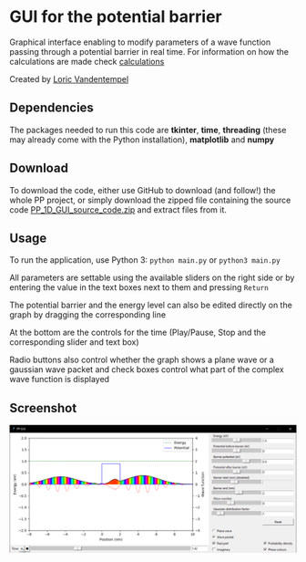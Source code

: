 # GUI for the potential barrier

Graphical interface enabling to modify parameters of a wave function passing through a potential barrier in real time. For information on how the calculations are made check [calculations](calculations.pdf)

Created by [Loric Vandentempel](https://github.com/loricvdt/)

## Dependencies

The packages needed to run this code are **tkinter**, **time**, **threading** (these may already come with the Python installation), **matplotlib** and **numpy**

## Download

To download the code, either use GitHub to download (and follow!) the whole PP project, or simply download the zipped file containing the source code [PP_1D_GUI_source_code.zip](PP_1D_GUI_source_code.zip) and extract files from it.

## Usage

To run the application, use Python 3: `python main.py` or `python3 main.py`

All parameters are settable using the available sliders on the right side or by entering the value in the text boxes next to them and pressing `Return`

The potential barrier and the energy level can also be edited directly on the graph by dragging the corresponding line

At the bottom are the controls for the time (Play/Pause, Stop and the corresponding slider and text box)

Radio buttons also control whether the graph shows a plane wave or a gaussian wave packet and check boxes control what part of the complex wave function is displayed

## Screenshot

![screenshot.png](screenshot.png)
